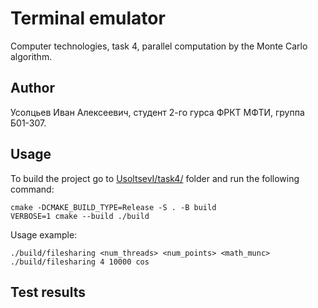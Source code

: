 # Terminal emulator
Computer technologies, task 4, parallel computation by the Monte Carlo algorithm.

## Author
Усолцьев Иван Алексеевич, студент 2-го гурса ФРКТ МФТИ, группа Б01-307.

## Usage
To build the project go to [UsoltsevI/task4/](UsoltsevI/task4/) folder and run the following command:
```
cmake -DCMAKE_BUILD_TYPE=Release -S . -B build
VERBOSE=1 cmake --build ./build
```

Usage example:
```
./build/filesharing <num_threads> <num_points> <math_munc>
./build/filesharing 4 10000 cos
```

## Test results
